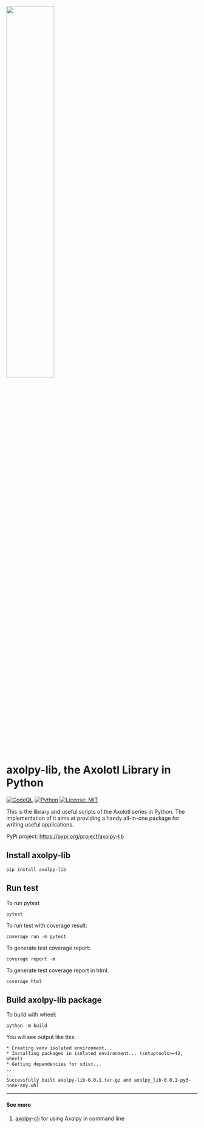 <img src="images/axolpy-logo-transparent.svg" width="50%" />

# axolpy-lib, the Axolotl Library in Python
[![CodeQL](https://github.com/tchiunam/axolpy-lib/actions/workflows/codeql-analysis.yml/badge.svg)](https://github.com/tchiunam/axolpy-lib/actions/workflows/codeql-analysis.yml)
[![Python](https://github.com/tchiunam/axolpy-lib/actions/workflows/python.yml/badge.svg)](https://github.com/tchiunam/axolpy-lib/actions/workflows/python.yml)
[![License: MIT](https://img.shields.io/badge/License-MIT-blue.svg)](https://opensource.org/licenses/MIT)

This is the library and useful scripts of the Axolotl series in 
Python. The implementation of it aims at providing a handy all-in-one 
package for writing useful applications.

PyPi project: https://pypi.org/project/axolpy-lib

## Install axolpy-lib
```
pip install axolpy-lib
```

## Run test
To run pytest
```
pytest
```

To run test with coverage result:
```
coverage run -m pytest
```

To generate test coverage report:
```
coverage report -m
```

To generate test coverage report in html:
```
coverage html
```

## Build axolpy-lib package
To build with wheel:
```
python -m build
```

You will see output like this:
```
* Creating venv isolated environment...
* Installing packages in isolated environment... (setuptools>=42, wheel)
* Getting dependencies for sdist...
...
...
Successfully built axolpy-lib-0.0.1.tar.gz and axolpy_lib-0.0.1-py3-none-any.whl
```

---
#### See more  
1. [axolpy-cli](https://github.com/tchiunam/axolpy-cli) for using Axolpy in command line
